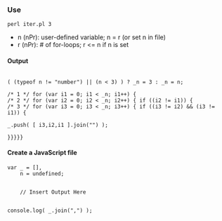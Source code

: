 ### Use
```
perl iter.pl 3
```

* n (nPr): user-defined variable; n = r (or set n in file)
* r (nPr): # of for-loops; r <= n if n is set

#### Output
```

( (typeof n != "number") || (n < 3) ) ? _n = 3 : _n = n;

/* 1 */ for (var i1 = 0; i1 < _n; i1++) { 
/* 2 */ for (var i2 = 0; i2 < _n; i2++) { if ((i2 != i1)) {
/* 3 */ for (var i3 = 0; i3 < _n; i3++) { if ((i3 != i2) && (i3 != i1)) {

_.push( [ i3,i2,i1 ].join("") );

}}}}}

```

#### Create a JavaScript file
```
var	_ = [],
	n = undefined;


	// Insert Output Here


console.log( _.join(",") );
```